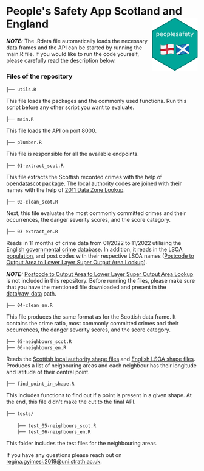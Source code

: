 # People's Safety App Scotland and England <img src="logo.png" align="right" width="120" height="140"/>

**_NOTE:_** The .Rdata file automatically loads the necessary data frames and the API can be started by running the main.R file. If you would like to run the code yourself, please carefully read the description below.

### Files of the repository

    ├── utils.R

This file loads the packages and the commonly used functions. Run this script before any other script you want to evaluate.

    ├── main.R

This file loads the API on port 8000.

    ├── plumber.R

This file is responsible for all the available endpoints.

    ├── 01-extract_scot.R

This file extracts the Scottish recorded crimes with the help of [opendatascot](https://github.com/DataScienceScotland/opendatascot) package. The local authority codes are joined with their names with the help of [2011 Data Zone Lookup](https://statistics.gov.scot/data/data-zone-lookup).

    ├── 02-clean_scot.R

Next, this file evaluates the most commonly committed crimes and their occurrences, the danger severity scores, and the score category.

    ├── 03-extract_en.R

Reads in 11 months of crime data from 01/2022 to 11/2022 utilising the [English governmental crime database](https://data.police.uk/data/). In addition, it reads in the [LSOA population](https://www.ons.gov.uk/peoplepopulationandcommunity/populationandmigration/populationestimates/datasets/lowersuperoutputareamidyearpopulationestimates), and post codes with their respective LSOA names ([Postcode to Output Area to Lower Layer Super Output Area Lookup](https://geoportal.statistics.gov.uk/datasets/postcode-to-output-area-to-lower-layer-super-output-area-to-middle-layer-super-output-area-to-local-authority-district-may-2022-lookup-in-the-uk-1/about)).

**_NOTE:_** [Postcode to Output Area to Lower Layer Super Output Area Lookup](https://geoportal.statistics.gov.uk/datasets/postcode-to-output-area-to-lower-layer-super-output-area-to-middle-layer-super-output-area-to-local-authority-district-may-2022-lookup-in-the-uk-1/about) is not included in this repository. Before running the files, please make sure that you have the mentioned file downloaded and present in the [data/raw_data](data/raw_data) path.

    ├── 04-clean_en.R

This file produces the same format as for the Scottish data frame. It contains the crime ratio, most commonly committed crimes and their occurrences, the danger severity scores, and the score category.

    ├── 05-neighbours_scot.R
    ├── 06-neighbours_en.R

Reads the [Scottish local authority shape files](https://www.data.gov.uk/dataset/8e3a4564-8081-42ec-8772-03ade11d4acf/local-authority-boundaries-scotland) and [English LSOA shape files](https://www.data.gov.uk/dataset/fa883558-22fb-4a1a-8529-cffdee47d500/lower-layer-super-output-area-lsoa-boundaries). Produces a list of neigbouring areas and each neighbour has their longitude and latitude of their central point.

    ├── find_point_in_shape.R

This includes functions to find out if a point is present in a given shape. At the end, this file didn't make the cut to the final API.

    ├── tests/

        ├── test_05-neighbours_scot.R
        ├── test_06-neighbours_en.R

This folder includes the test files for the neighbouring areas.

If you have any questions please reach out on [regina.gyimesi.2019@uni.strath.ac.uk](mailto:regina.gyimesi.2019@uni.strath.ac.uk).
